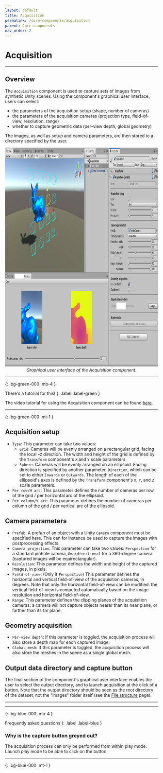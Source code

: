 ```yaml
---
layout: default
title: Acquisition
permalink: /core-components/acquisition
parent: Core components
nav_order: 2
---
```


# Acquisition

* * *

## Overview

The `Acquisition` component is used to capture sets of images from synthetic Unity scenes. Using the component's graphical user interface, users can select:
- the parameters of the acquisition setup (shape, number of cameras)
- the parameters of the acquisition cameras (projection type, field-of-view, resolution, range)
- whether to capture geometric data (per-view depth, global geometry)

The images, as well as setup and camera parameters, are then stored to a directory specified by the user.

<p align="center">
      <img src="https://github.com/caor-mines-paristech/colibri-vr/raw/master/docs/illustrations/BunnyAcquisition2.png" alt="" width="1280" height="720"><br><i>Graphical user interface of the Acquisition component.</i>
</p>

* * * 
{: .bg-green-000 .mb-4 }

There's a tutorial for this!
{: .label .label-green }

The video tutorial for using the Acquisition component can be found [here](https://caor-mines-paristech.github.io/colibri-vr/getting-started/tutorial-videos#3-capturing-photographs-of-virtual-scenes-in-unity-using-the-acquisition-component).

* * * 
{: .bg-green-000 .mt-1 }

## Acquisition setup

- `Type`: This parameter can take two values:
  - `Grid`: Cameras will be evenly arranged on a rectangular grid, facing the local `+Z` direction. The width and height of the grid is defined by the `Transform` component's `X` and `Y` scale parameters.
  - `Sphere`: Cameras will be evenly arranged on an ellipsoid. Facing direction is specified by another parameter, `Direction`, which can be set to either `Inwards` or `Outwards`. The length of each of the ellipsoid's axes is defined by the `Transform` component's `X`, `Y`, and `Z` scale parameters.
- `Per row/H arc`: This parameter defines the number of cameras per row of the grid / per horizontal arc of the ellipsoid.
- `Per column/V arc`: This parameter defines the number of cameras per column of the grid / per vertical arc of the ellipsoid.

## Camera parameters

- `Prefab`: A prefab of an object with a Unity `Camera` component must be specified here. This can for instance be used to capture the images with postprocessing effects.
- `Camera projection`: This parameter can take two values: `Perspective` for a standard pinhole camera, `Omnidirectional` for a 360-degree camera (captured images will be equirectangular).
- `Resolution`: This parameter defines the width and height of the captured images, in pixels.
- `Field-of-view`: (Only if `Perspective`) This parameter defines the horizontal and vertical field-of-view of the acquisition cameras, in degrees. Note that only the horizontal field-of-view can be modified: the vertical field-of-view is computed automatically based on the image resolution and horizontal field-of-view.
- `Range`: This parameter defines the clipping planes of the acquisition cameras: a camera will not capture objects nearer than its near plane, or farther than its far plane.

## Geometry acquisition

- `Per-view depth`: If this parameter is toggled, the acquisition process will also store a depth map for each captured image.
- `Global mesh`: If this parameter is toggled, the acquisition process will also store the meshes in the scene as a single global mesh.

## Output data directory and capture button

The final section of the component's graphical user interface enables the user to select the output directory, and to launch acquisition at the click of a button. Note that the output directory should be seen as the root directory of the dataset, not the "images" folder itself (see the [File structure](https://caor-mines-paristech.github.io/colibri-vr/documentation/file-structure) page).

* * *

* * *
{: .bg-blue-000 .mb-4 }

Frequently asked questions
{: .label .label-blue }

### Why is the capture button greyed out?

The acquisition process can only be performed from within play mode. Launch play mode to be able to click on the button.

* * *
{: .bg-blue-000 .mt-1 }
